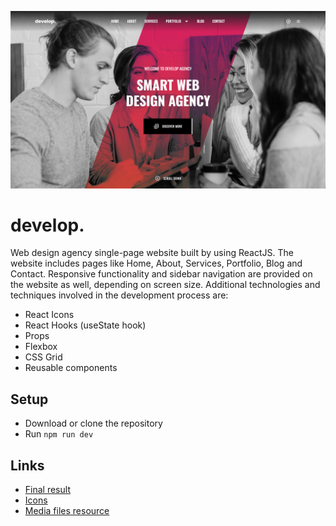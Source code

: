 ![Alt web-desidn-agency](https://raw.githubusercontent.com/artyom285/portfolio/master/assets/portfolio/web-design-agency.png)

# develop.

Web design agency single-page website built by using ReactJS. The website includes pages like Home, About, Services, Portfolio, Blog and Contact. Responsive functionality and sidebar navigation are provided on the website as well, depending on screen size. Additional technologies and techniques involved in the development process are:

* React Icons
* React Hooks (useState hook)
* Props
* Flexbox
* CSS Grid
* Reusable components

## Setup

* Download or clone the repository
* Run ```npm run dev```

## Links

* [Final result](https://develop285.netlify.app/)
* [Icons](https://react-icons.github.io/react-icons/)
* [Media files resource](https://unsplash.com/)